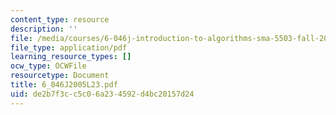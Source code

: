 ```yaml
---
content_type: resource
description: ''
file: /media/courses/6-046j-introduction-to-algorithms-sma-5503-fall-2005/de2b7f3cc5c06a234592d4bc20157d24_6_046J2005L23.pdf
file_type: application/pdf
learning_resource_types: []
ocw_type: OCWFile
resourcetype: Document
title: 6_046J2005L23.pdf
uid: de2b7f3c-c5c0-6a23-4592-d4bc20157d24
---
```

